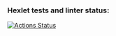 ### Hexlet tests and linter status:
[![Actions Status](https://github.com/vvichgirl/java-project-71/actions/workflows/hexlet-check.yml/badge.svg)](https://github.com/vvichgirl/java-project-71/actions)